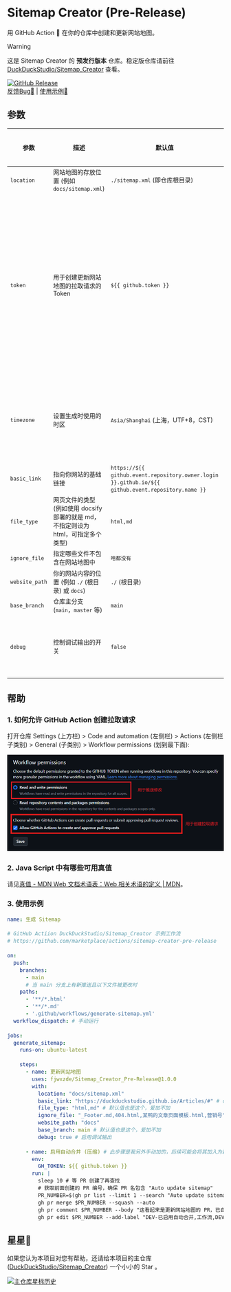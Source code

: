 # Sitemap Creator (Pre-Release)
用 GitHub Action 🚀 在你的仓库中创建和更新网站地图。  

> [!WARNING]
> 这是 Sitemap Creator 的 **预发行版本** 仓库。稳定版仓库请前往 [DuckDuckStudio/Sitemap_Creator](https://github.com/DuckDuckStudio/Sitemap_Creator) 查看。  

[![GitHub Release](https://img.shields.io/github/release/fjwxzde/Sitemap_Creator_Pre-Release?style=flat)](https://github.com/fjwxzde/Sitemap_Creator_Pre-Release/releases/latest)  
[反馈Bug🐛](https://github.com/DuckDuckStudio/Sitemap_Creator/issues) | [使用示例🚀](#3-使用示例)  

## 参数
| 参数 | 描述 | 默认值 | 是否必须 | 备注 |
|-----|-----|-----|-----|-----|
| `location` | 网站地图的存放位置 (例如 `docs/sitemap.xml`) | `./sitemap.xml` (即仓库根目录) | 否 | / |
| `token` | 用于创建更新网站地图的拉取请求的 Token | `${{ github.token }}` | 否 | 您的 Token 至少应该具有 `repo` 权限来创建拉取请求，如果使用默认的 Action Token 则需要在仓库设置中允许 GitHub Action 创建拉取请求<sup>[1](#如何允许-github-action-创建拉取请求)</sup> |
| `timezone` | 设置生成时使用的时区 | `Asia/Shanghai` (上海，UTF+8，CST) | 否 | 遵循 IANA时区数据库（也称为Olson时区数据库）的格式 |
| `basic_link` | 指向你网站的基础链接 | `https://${{ github.event.repository.owner.login }}.github.io/${{ github.event.repository.name }}` | 否 | 结尾不要带 `/` |
| `file_type` | 网页文件的类型 (例如使用 docsify 部署的就是 md，不指定则设为 html，可指定多个类型) | `html,md` | 否 | 不带`.`，`md`类型会自动去掉后缀名 |
| `ignore_file` | 指定哪些文件不包含在网站地图中 | `啥都没有` | 否 | `,`间隔 |
| `website_path` | 你的网站内容的位置 (例如 `./` (根目录) 或 `docs`) | `./` (根目录) | **是** | / |
| `base_branch` | 仓库主分支 (`main`，`master` 等) | `main` | 否 | / |
| `debug` | 控制调试输出的开关 | `false` | 否 | 你用`true`还是`1`随便，js里真值<sup>[2](#2-java-script-中有哪些可用真值)</sup>的都行 |

## 帮助
### 1. 如何允许 GitHub Action 创建拉取请求
打开仓库 Settings (上方栏) > Code and automation (左侧栏) > Actions (左侧栏子类别) > General (子类别) > Workflow permissions (划到最下面):  

![记得按 Save 保存](docs/imgs/README/1.png)

### 2. Java Script 中有哪些可用真值
请见[真值 - MDN Web 文档术语表：Web 相关术语的定义 | MDN](https://developer.mozilla.org/zh-CN/docs/Glossary/Truthy)。  

### 3. 使用示例
```yml
name: 生成 Sitemap

# GitHub Actiion DuckDuckStudio/Sitemap_Creator 示例工作流
# https://github.com/marketplace/actions/sitemap-creator-pre-release

on:
  push:
    branches:
      - main
      # 当 main 分支上有新推送且以下文件被更改时
    paths:
      - '**/*.html'
      - '**/*.md'
      - '.github/workflows/generate-sitemap.yml'
  workflow_dispatch: # 手动运行

jobs:
  generate_sitemap:
    runs-on: ubuntu-latest

    steps:
      - name: 更新网站地图
        uses: fjwxzde/Sitemap_Creator_Pre-Release@1.0.0
        with:
          location: "docs/sitemap.xml"
          basic_link: "https://duckduckstudio.github.io/Articles/#" # docsify 部署的
          file_type: "html,md" # 默认值也是这个，爱加不加
          ignore_file: "_Footer.md,404.html,某鸭的文章页面模板.html,营销号"
          website_path: "docs"
          base_branch: main # 默认值也是这个，爱加不加
          debug: true # 启用调试输出

      - name: 启用自动合并 (压缩) # 此步骤是我另外手动加的，后续可能会将其加入为新参数
        env:
          GH_TOKEN: ${{ github.token }}
        run: |
          sleep 10 # 等 PR 创建了再查找
          # 获取前面创建的 PR 编号，确保 PR 名包含 "Auto update sitemap"
          PR_NUMBER=$(gh pr list --limit 1 --search "Auto update sitemap" --json number | jq -r '.[0].number')
          gh pr merge $PR_NUMBER --squash --auto
          gh pr comment $PR_NUMBER --body "这看起来是更新网站地图的 PR，已自动启用自动合并。👍"
          gh pr edit $PR_NUMBER --add-label "DEV-已启用自动合并,工作流,DEV-开发分支合并" # 此处按照你自己仓库的标签来
```

## 星星🌟
如果您认为本项目对您有帮助，还请给本项目的主仓库 ([DuckDuckStudio/Sitemap_Creator](https://github.com/DuckDuckStudio/Sitemap_Creator)) 一个小小的 Star 。  

[![主仓库星标历史](https://api.star-history.com/svg?repos=DuckDuckStudio/Sitemap_Creator&type=Date)](https://star-history.com/#DuckDuckStudio/Sitemap_Creator&Date)  
